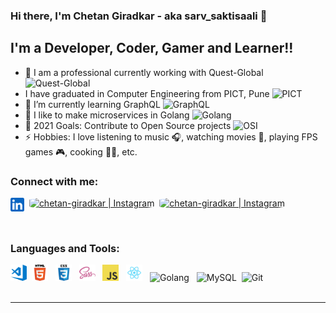 ### Hi there, I'm Chetan Giradkar - aka sarv_saktisaali 👋

## I'm a Developer, Coder, Gamer and Learner!!

- 💼 I am a professional currently working with Quest-Global <img alt="Quest-Global" width="26px" src="https://3fee7a1sld751eqrjr3a035t-wpengine.netdna-ssl.com/wp-content/themes/genesis-child/images/logo.png" />
- I have graduated in Computer Engineering from PICT, Pune <img alt="PICT" width="66px" src="https://cdn.shortpixel.ai/client/q_glossy,ret_img/https://pict.edu/wp-content/uploads/2015/09/PICT-LOGO-FOR-header1.png" />
- 🏫 I’m currently learning GraphQL <img alt="GraphQL" width="16px" src="https://graphql.org/img/logo.svg" />
- 👯 I like to make microservices in Golang <img alt="Golang" width="28px" src="https://golang.org/lib/godoc/images/go-logo-blue.svg" />
- 🥅 2021 Goals: Contribute to Open Source projects <img alt="OSI" width="16px" src="https://opensource.org/files/osi_keyhole_300X300_90ppi_0.png" />
- ⚡ Hobbies: I love listening to music 🎧, watching movies 🎥, playing FPS games 🎮, cooking 🧑‍🍳, etc.


### Connect with me:

[<img align="left" alt="chetan-giradkar | LinkedIn" width="22px" src="https://github.com/chetan-giradkar/chetan-giradkar/blob/master/linkedIn.svg?raw=true" style="border-radius:10%"/>][linkedin]&nbsp;
[<img alt="chetan-giradkar | Instagram" width="22px" src="https://www.instagram.com/static/images/ico/apple-touch-icon-76x76-precomposed.png/666282be8229.png" style="border-radius:20%" />][instagram]&nbsp;
[<img alt="chetan-giradkar | Instagram" width="34px" src="https://seeklogo.com/images/M/medium-logo-F0ACFCCD58-seeklogo.com.png" style="border-radius:20%" />][medium]&nbsp;

<br />

### Languages and Tools:

<img align="left" alt="Visual Studio Code" width="26px" src="https://raw.githubusercontent.com/github/explore/80688e429a7d4ef2fca1e82350fe8e3517d3494d/topics/visual-studio-code/visual-studio-code.png" /> &nbsp;
<img alt="HTML5" width="26px" src="https://raw.githubusercontent.com/github/explore/80688e429a7d4ef2fca1e82350fe8e3517d3494d/topics/html/html.png" /> &nbsp;
<img alt="CSS3" width="26px" src="https://raw.githubusercontent.com/github/explore/80688e429a7d4ef2fca1e82350fe8e3517d3494d/topics/css/css.png" /> &nbsp;
<img alt="Sass" width="26px" src="https://raw.githubusercontent.com/github/explore/80688e429a7d4ef2fca1e82350fe8e3517d3494d/topics/sass/sass.png" /> &nbsp;
<img alt="JavaScript" width="26px" src="https://raw.githubusercontent.com/github/explore/80688e429a7d4ef2fca1e82350fe8e3517d3494d/topics/javascript/javascript.png" /> &nbsp;
<img alt="React" width="26px" src="https://raw.githubusercontent.com/github/explore/80688e429a7d4ef2fca1e82350fe8e3517d3494d/topics/react/react.png" /> &nbsp;
<img alt="Golang" width="50px" src="https://golang.org/lib/godoc/images/go-logo-blue.svg" /> &nbsp;
<img alt="MySQL" width="42px" src="https://labs.mysql.com/common/logos/mysql-logo.svg?v2" />&nbsp;
<img alt="Git" width="46px" src="https://git-scm.com/images/logo@2x.png" />&nbsp;
<br />
<br />

---
[medium]: https://medium.com/@chetan.giradkar.162
[instagram]: https://www.instagram.com/_.chetan_
[linkedin]: https://www.linkedin.com/in/chetangiradkar/